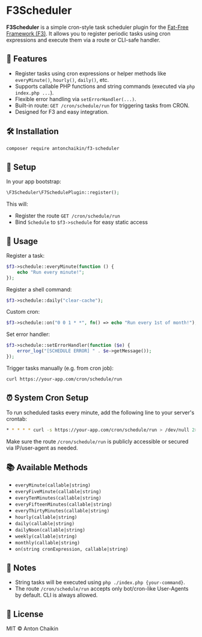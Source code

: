 # F3Scheduler

**F3Scheduler** is a simple cron-style task scheduler plugin for the [Fat-Free Framework (F3)](https://fatfreeframework.com). It allows you to register periodic tasks using cron expressions and execute them via a route or CLI-safe handler.

## 🚀 Features

- Register tasks using cron expressions or helper methods like `everyMinute()`, `hourly()`, `daily()`, etc.
- Supports callable PHP functions and string commands (executed via `php index.php ...`).
- Flexible error handling via `setErrorHandler(...)`.
- Built-in route: `GET /cron/schedule/run` for triggering tasks from CRON.
- Designed for F3 and easy integration.

## 🛠 Installation

```bash
composer require antonchaikin/f3-scheduler
```

## 🧩 Setup

In your app bootstrap:

```php
\F3Scheduler\F7SchedulePlugin::register();
```

This will:

- Register the route `GET /cron/schedule/run`
- Bind `Schedule` to `$f3->schedule` for easy static access

## 🧪 Usage

Register a task:

```php
$f3->schedule::everyMinute(function () {
    echo "Run every minute!";
});
```

Register a shell command:

```php
$f3->schedule::daily("clear-cache");
```

Custom cron:

```php
$f3->schedule::on("0 0 1 * *", fn() => echo "Run every 1st of month!");
```

Set error handler:

```php
$f3->schedule::setErrorHandler(function ($e) {
    error_log("[SCHEDULE ERROR] " . $e->getMessage());
});
```

Trigger tasks manually (e.g. from cron job):

```bash
curl https://your-app.com/cron/schedule/run
```

## ⏰ System Cron Setup

To run scheduled tasks every minute, add the following line to your server's crontab:

```bash
* * * * * curl -s https://your-app.com/cron/schedule/run > /dev/null 2>&1
```

Make sure the route `/cron/schedule/run` is publicly accessible or secured via IP/user-agent as needed.

## 📚 Available Methods

- `everyMinute(callable|string)`
- `everyFiveMinute(callable|string)`
- `everyTenMinutes(callable|string)`
- `everyFifteenMinutes(callable|string)`
- `everyThirtyMinutes(callable|string)`
- `hourly(callable|string)`
- `daily(callable|string)`
- `dailyNoon(callable|string)`
- `weekly(callable|string)`
- `monthly(callable|string)`
- `on(string cronExpression, callable|string)`

## 🧠 Notes

- String tasks will be executed using `php ./index.php {your-command}`.
- The route `/cron/schedule/run` accepts only bot/cron-like User-Agents by default. CLI is always allowed.

## 📄 License

MIT © Anton Chaikin
